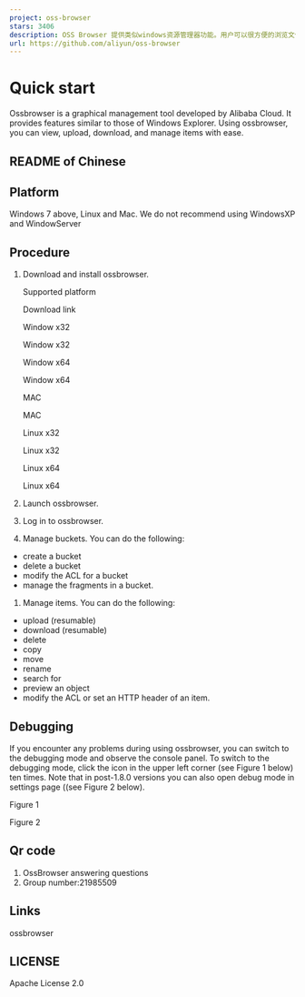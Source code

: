```yaml
---
project: oss-browser
stars: 3406
description: OSS Browser 提供类似windows资源管理器功能。用户可以很方便的浏览文件，上传下载文件，支持断点续传等。
url: https://github.com/aliyun/oss-browser
---
```


Quick start
===========

Ossbrowser is a graphical management tool developed by Alibaba Cloud. It provides features similar to those of Windows Explorer. Using ossbrowser, you can view, upload, download, and manage items with ease.

README of Chinese
-----------------

Platform
--------

Windows 7 above, Linux and Mac. We do not recommend using WindowsXP and WindowServer

Procedure
---------

1.  Download and install ossbrowser.
    
    Supported platform
    
    Download link
    
    Window x32
    
    Window x32
    
    Window x64
    
    Window x64
    
    MAC
    
    MAC
    
    Linux x32
    
    Linux x32
    
    Linux x64
    
    Linux x64
    
2.  Launch ossbrowser.
    
3.  Log in to ossbrowser.
    
4.  Manage buckets. You can do the following:
    

-   create a bucket
-   delete a bucket
-   modify the ACL for a bucket
-   manage the fragments in a bucket.

1.  Manage items. You can do the following:

-   upload (resumable)
-   download (resumable)
-   delete
-   copy
-   move
-   rename
-   search for
-   preview an object
-   modify the ACL or set an HTTP header of an item.

Debugging
---------

If you encounter any problems during using ossbrowser, you can switch to the debugging mode and observe the console panel. To switch to the debugging mode, click the icon in the upper left corner (see Figure 1 below) ten times. Note that in post-1.8.0 versions you can also open debug mode in settings page ((see Figure 2 below).

Figure 1

Figure 2

Qr code
-------

1.  OssBrowser answering questions
2.  Group number:21985509

Links
-----

ossbrowser

LICENSE
-------

Apache License 2.0
